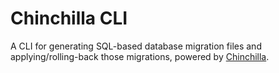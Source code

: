 # Chinchilla CLI

A CLI for generating SQL-based database migration files and applying/rolling-back those migrations, powered by
[Chinchilla](https://github.com/slashmo/chinchilla).
